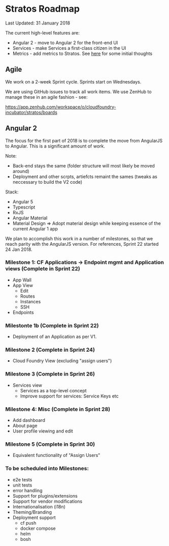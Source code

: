 # Stratos Roadmap

Last Updated: 31 January 2018

The current high-level features are:

* Angular 2 - move to Angular 2 for the front-end UI
* Services - make Services a first-class citizen in the UI
* Metrics - add metrics to Stratos. See [here](planning/metrics.md) for some initial thoughts


## Agile

We work on a 2-week Sprint cycle. Sprints start on Wednesdays.

We are using GitHub issues to track all work items. We use ZenHub to manage these in an agile fashion - see:

https://app.zenhub.com/workspace/o/cloudfoundry-incubator/stratos/boards

## Angular 2

The focus for the first part of 2018 is to complete the move from AngularJS to Angular. This is a significant amount of work.

Note:
- Back-end stays the same (folder structure will most likely be moved around)
- Deployment and other scrpts, artiefcts remaint the sames (tweaks as neccessary to build the V2 code)

Stack:

- Angular 5
- Typescript
- RxJS
- Angular Material
- Material Design => Adopt material design while keeping essence of the current Angular 1 app

We plan to accomplish this work in a number of milestones, so that we reach parity with the AngularJS version. For references, Sprint 22 started 24 Jan 2018.

### Milestone 1: CF Applications -> Endpoint mgmt and Application views (Complete in Sprint 22)

- App Wall
- App View
  - Edit
  - Routes
  - Instances
  - SSH
- Endpoints

### Milestonte 1b (Complete in Sprint 22)

- Deployment of an Application as per V1.

### Milestone 2 (Complete in Sprint 24)

-  Cloud Foundry View (excluding "assign users")

### Milestone 3 (Complete in Sprint 26)

- Services view
  - Services as a top-level concept
  - Improve support for services: Service Keys etc

### Milestone 4: Misc (Complete in Sprint 28)

- Add dashboard
- About page
- User profile viewing and edit

### Milestone 5 (Complete in Sprint 30)

- Equivalent functionality of "Assign Users"

### To be scheduled into Milestones:

- e2e tests
- unit tests
- error handling
- Support for plugins/extensions
- Support for vendor modifications
- Internationalisation (i18n)
- Theming/Branding
- Deployment support
  - cf push
  - docker compose
  - helm
  - bosh

